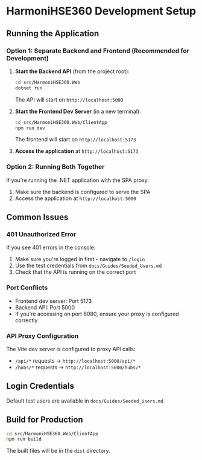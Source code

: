 # HarmoniHSE360 Development Setup

## Running the Application

### Option 1: Separate Backend and Frontend (Recommended for Development)

1. **Start the Backend API** (from the project root):
   ```bash
   cd src/HarmoniHSE360.Web
   dotnet run
   ```
   The API will start on `http://localhost:5000`

2. **Start the Frontend Dev Server** (in a new terminal):
   ```bash
   cd src/HarmoniHSE360.Web/ClientApp
   npm run dev
   ```
   The frontend will start on `http://localhost:5173`

3. **Access the application** at `http://localhost:5173`

### Option 2: Running Both Together

If you're running the .NET application with the SPA proxy:
1. Make sure the backend is configured to serve the SPA
2. Access the application at `http://localhost:5000`

## Common Issues

### 401 Unauthorized Error
If you see 401 errors in the console:
1. Make sure you're logged in first - navigate to `/login`
2. Use the test credentials from `docs/Guides/Seeded_Users.md`
3. Check that the API is running on the correct port

### Port Conflicts
- Frontend dev server: Port 5173
- Backend API: Port 5000
- If you're accessing on port 8080, ensure your proxy is configured correctly

### API Proxy Configuration
The Vite dev server is configured to proxy API calls:
- `/api/*` requests → `http://localhost:5000/api/*`
- `/hubs/*` requests → `http://localhost:5000/hubs/*`

## Login Credentials
Default test users are available in `docs/Guides/Seeded_Users.md`

## Build for Production
```bash
cd src/HarmoniHSE360.Web/ClientApp
npm run build
```
The built files will be in the `dist` directory.